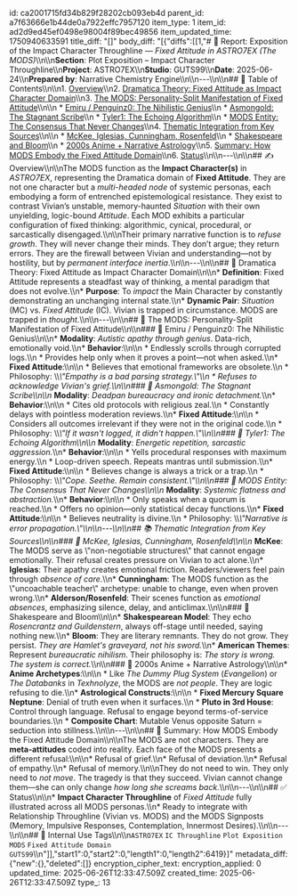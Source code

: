 id: ca2001715fd34b829f28202cb093eb4d
parent_id: a7f63666e1b44de0a7922effc7957120
item_type: 1
item_id: ad2d9ed45ef0498e98004f89bec49856
item_updated_time: 1750940633591
title_diff: "[]"
body_diff: "[{\"diffs\":[[1,\"# 📘 Report: Exposition of the Impact Character Throughline — *Fixed Attitude in ASTRO7EX (The MODS)*\\\n\\\n**Section**: Plot Exposition – Impact Character Throughline\\\n**Project**: ASTRO7EX\\\n**Studio**: GUTS99\\\n**Date**: 2025-06-24\\\n**Prepared by**: Narrative Chemistry Engine\\\n\\\n---\\\n\\\n## 📜 Table of Contents\\\n\\\n1. [Overview](#overview)\\\n2. [Dramatica Theory: Fixed Attitude as Impact Character Domain](#dramatica-theory-fixed-attitude-as-impact-character-domain)\\\n3. [The MODS: Personality-Split Manifestation of Fixed Attitude](#the-mods-personality-split-manifestation-of-fixed-attitude)\\\n\\\n   * [Emiru / Penguinz0: The Nihilistic Genius](#emiru--penguinz0-the-nihilistic-genius)\\\n   * [Asmongold: The Stagnant Scribe](#asmongold-the-stagnant-scribe)\\\n   * [Tyler1: The Echoing Algorithm](#tyler1-the-echoing-algorithm)\\\n   * [MODS Entity: The Consensus That Never Changes](#mods-entity-the-consensus-that-never-changes)\\\n4. [Thematic Integration from Key Sources](#thematic-integration-from-key-sources)\\\n\\\n   * [McKee, Iglesias, Cunningham, Rosenfeld](#mckee-iglesias-cunningham-rosenfeld)\\\n   * [Shakespeare and Bloom](#shakespeare-and-bloom)\\\n   * [2000s Anime + Narrative Astrology](#2000s-anime--narrative-astrology)\\\n5. [Summary: How MODS Embody the Fixed Attitude Domain](#summary-how-mods-embody-the-fixed-attitude-domain)\\\n6. [Status](#status)\\\n\\\n---\\\n\\\n## ✍️ Overview\\\n\\\nThe MODS function as the **Impact Character(s)** in *ASTRO7EX*, representing the Dramatica domain of **Fixed Attitude**. They are not one character but a *multi-headed node* of systemic personas, each embodying a form of entrenched epistemological resistance. They exist to contrast Vivian’s unstable, memory-haunted *Situation* with their own unyielding, logic-bound *Attitude*. Each MOD exhibits a particular configuration of fixed thinking: algorithmic, cynical, procedural, or sarcastically disengaged.\\\n\\\nTheir primary narrative function is to *refuse growth*. They will never change their minds. They don’t argue; they return errors. They are the firewall between Vivian and understanding—not by hostility, but by *permanent interface inertia*.\\\n\\\n---\\\n\\\n## 🧠 Dramatica Theory: Fixed Attitude as Impact Character Domain\\\n\\\n* **Definition**: Fixed Attitude represents a steadfast way of thinking, a mental paradigm that does not evolve.\\\n* **Purpose**: To *impact* the Main Character by constantly demonstrating an unchanging internal state.\\\n* **Dynamic Pair**: *Situation* (MC) vs. *Fixed Attitude* (IC). Vivian is trapped in circumstance. MODS are trapped in *thought.*\\\n\\\n---\\\n\\\n## 🌌 The MODS: Personality-Split Manifestation of Fixed Attitude\\\n\\\n### 🧠 Emiru / Penguinz0: The Nihilistic Genius\\\n\\\n* **Modality**: *Autistic apathy through genius*. Data-rich, emotionally void.\\\n* **Behavior**:\\\n\\\n  * Endlessly scrolls through corrupted logs.\\\n  * Provides help only when it proves a point—not when asked.\\\n* **Fixed Attitude**:\\\n\\\n  * Believes that emotional frameworks are obsolete.\\\n  * Philosophy: \\\\*\\\"Empathy is a bad parsing strategy.\\\"\\\n  * Refuses to acknowledge Vivian's grief.\\\n\\\n### 🦖 Asmongold: The Stagnant Scribe\\\n\\\n* **Modality**: *Deadpan bureaucracy and ironic detachment.*\\\n* **Behavior**:\\\n\\\n  * Cites old protocols with religious zeal.\\\n  * Constantly delays with pointless moderation reviews.\\\n* **Fixed Attitude**:\\\n\\\n  * Considers all outcomes irrelevant if they were not in the original code.\\\n  * Philosophy: \\\\*\\\"If it wasn't logged, it didn't happen.\\\"\\\n\\\n### 🌟 Tyler1: The Echoing Algorithm\\\n\\\n* **Modality**: *Energetic repetition, sarcastic aggression.*\\\n* **Behavior**:\\\n\\\n  * Yells procedural responses with maximum energy.\\\n  * Loop-driven speech. Repeats mantras until submission.\\\n* **Fixed Attitude**:\\\n\\\n  * Believes change is always a trick or a trap.\\\n  * Philosophy: \\\\*\\\"Cope. Seethe. Remain consistent.\\\"\\\n\\\n### 🤖 MODS Entity: The Consensus That Never Changes\\\n\\\n* **Modality**: *Systemic flatness and abstraction.*\\\n* **Behavior**:\\\n\\\n  * Only speaks when a quorum is reached.\\\n  * Offers no opinion—only statistical decay functions.\\\n* **Fixed Attitude**:\\\n\\\n  * Believes neutrality is divine.\\\n  * Philosophy: \\\\*\\\"Narrative is error propagation.\\\"\\\n\\\n---\\\n\\\n## 📚 Thematic Integration from Key Sources\\\n\\\n### 🎥 McKee, Iglesias, Cunningham, Rosenfeld\\\n\\\n* **McKee**: The MODS serve as \\\"non-negotiable structures\\\" that cannot engage emotionally. Their refusal creates pressure on Vivian to act alone.\\\n* **Iglesias**: Their apathy creates emotional friction. Readers/viewers feel pain through *absence of care*.\\\n* **Cunningham**: The MODS function as the \\\"uncoachable teacher\\\" archetype: unable to change, even when proven wrong.\\\n* **Alderson/Rosenfeld**: Their scenes function as *emotional absences*, emphasizing silence, delay, and anticlimax.\\\n\\\n### 🎼 Shakespeare and Bloom\\\n\\\n* **Shakespearean Model**: They echo *Rosencrantz and Guildenstern*, always off-stage until needed, saying nothing new.\\\n* **Bloom**: They are literary remnants. They do not grow. They persist. *They are Hamlet's graveyard, not his sword.*\\\n* **American Themes**: Represent *bureaucratic nihilism*. Their philosophy is: *The story is wrong. The system is correct.*\\\n\\\n### 🌌 2000s Anime + Narrative Astrology\\\n\\\n* **Anime Archetypes**:\\\n\\\n  * Like *The Dummy Plug System* (*Evangelion*) or *The Databanks* in *Texhnolyze*, the MODS are *not people*. They are logic refusing to die.\\\n* **Astrological Constructs**:\\\n\\\n  * **Fixed Mercury Square Neptune**: Denial of truth even when it surfaces.\\\n  * **Pluto in 3rd House**: Control through language. Refusal to engage beyond terms-of-service boundaries.\\\n  * **Composite Chart**: Mutable Venus opposite Saturn = seduction into stillness.\\\n\\\n---\\\n\\\n## 🎯 Summary: How MODS Embody the Fixed Attitude Domain\\\n\\\nThe MODS are not characters. They are **meta-attitudes** coded into reality. Each face of the MODS presents a different refusal:\\\n\\\n* Refusal of grief.\\\n* Refusal of deviation.\\\n* Refusal of empathy.\\\n* Refusal of memory.\\\n\\\nThey do not need to win. They only need to *not move*. The tragedy is that they succeed. Vivian cannot change them—she can only change *how long she screams back.*\\\n\\\n---\\\n\\\n## ✅ Status\\\n\\\n* **Impact Character Throughline** of *Fixed Attitude* fully illustrated across all MODS personas.\\\n* Ready to integrate with Relationship Throughline (Vivian vs. MODS) and the MODS Signposts (Memory, Impulsive Responses, Contemplation, Innermost Desires).\\\n\\\n---\\\n\\\n## 🧪 Internal Use Tags\\\n\\\n`ASTRO7EX` `IC Throughline` `Plot Exposition` `MODS` `Fixed Attitude Domain` `GUTS99`\\\n\"]],\"start1\":0,\"start2\":0,\"length1\":0,\"length2\":6419}]"
metadata_diff: {"new":{},"deleted":[]}
encryption_cipher_text: 
encryption_applied: 0
updated_time: 2025-06-26T12:33:47.509Z
created_time: 2025-06-26T12:33:47.509Z
type_: 13